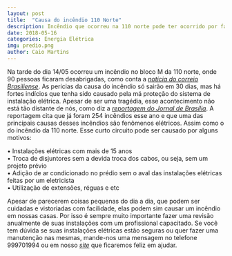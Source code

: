 ```yaml
---
layout: post
title:  "Causa do incêndio 110 Norte"
description: Incêndio que ocorreu na 110 norte pode ter ocorrido por falha nas instalações elétricas[...]
date: 2018-05-16
categories: Energia Elétrica
img: predio.png
author: Caio Martins
---
```



  Na tarde do dia 14/05 ocorreu um incêndio no bloco M da 110 norte, onde 90 pessoas ficaram desabrigadas, como conta a *[notícia do correio Brasiliense](https://www.correiobraziliense.com.br/app/noticia/cidades/2018/05/16/interna_cidadesdf,680981/mais-de-90-pessoas-estao-desalojadas-apos-incendio-em-predio.shtml)*. As pericias da causa do incêndio só sairão em 30 dias, mas há fortes indícios que tenha sido causado pela má proteção do sistema de instalação elétrica. Apesar de ser uma tragédia, esse acontecimento não está tão distante de nós, como diz a *[reportagem do Jornal de Brasília](http://www.jornaldebrasilia.com.br/cidades/df-registrou-mais-de-250-incendios-domesticos-neste-ano/)*.
  A reportagem cita que já foram 254 incêndios esse ano e que uma das principais causas desses incêndios são fenômenos elétricos. Assim como o do incêndio da 110 norte. 
Esse curto circuito pode ser causado por alguns motivos:    


•	Instalações elétricas com mais de 15 anos  
•	Troca de disjuntores sem a devida troca dos cabos, ou seja, sem um projeto prévio  
•	Adição de ar condicionado no prédio sem o aval das instalações elétricas feitas por um eletricista  
•	Utilização de extensões, réguas e etc  
  
  
  Apesar de parecerem coisas pequenas do dia a dia, que podem ser cuidadas e vistoriadas com facilidade, elas podem sim causar um incêndio em nossas casas. Por isso é sempre muito importante fazer uma revisão anualmente de suas instalações com um profissional capacitado.
Se você tem dúvida se suas instalações elétricas estão seguras ou quer fazer uma manutenção nas mesmas, mande-nos uma mensagem no telefone 999701994 ou em nosso *[site](primariaenergia.com/contact)* que ficaremos feliz em ajudar.
